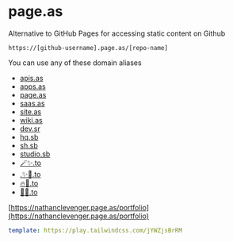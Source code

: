 # page.as
Alternative to GitHub Pages for accessing static content on Github

```
https://[github-username].page.as/[repo-name]
```

You can use any of these domain aliases
- [apis.as](https://apis.as)
- [apps.as](https://apps.as)
- [page.as](https://page.as)
- [saas.as](https://saas.as)
- [site.as](https://site.as)
- [wiki.as](https://wiki.as)
- [dev.sr](https://dev.sr)
- [hq.sb](https://hq.sb)
- [sh.sb](https://sh.sb)
- [studio.sb](https://studio.sbs)
- [🪄✨.to](https://🪄✨.to)
- [.✨🚀.to](https://.✨🚀.to)
- [🔥🚀.to](https://🔥🚀.to)
- [🦄🚀.to](https://🦄🚀.to)


[https://nathanclevenger.page.as/portfolio](https://nathanclevenger.page.as/portfolio)


```yaml
template: https://play.tailwindcss.com/jYWZjsBrRM
```
